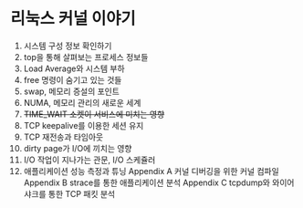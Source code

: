 # 리눅스 커널 이야기
1. 시스템 구성 정보 확인하기
2. top을 통해 살펴보는 프로세스 정보들
3. Load Average와 시스템 부하
4. free 명령이 숨기고 있는 것들
5. swap, 메모리 증설의 포인트
6. NUMA, 메모리 관리의 새로운 세계
7. ~~TIME_WAIT 소켓이 서비스에 미치는 영향~~
8. TCP keepalive를 이용한 세션 유지
9. TCP 재전송과 타임아웃
10. dirty page가 I/O에 끼치는 영향
11. I/O 작업이 지나가는 관문, I/O 스케쥴러
12. 애플리케이션 성능 측정과 튜닝
Appendix A 커널 디버깅을 위한 커널 컴파일
Appendix B strace를 통한 애플리케이션 분석
Appendix C tcpdump와 와이어샤크를 통한 TCP 패킷 분석
